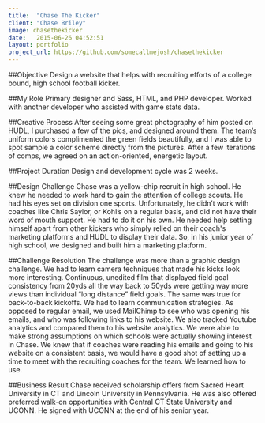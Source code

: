 ```yaml
---
title:  "Chase The Kicker"
client: "Chase Briley"
image: chasethekicker
date:   2015-06-26 04:52:51
layout: portfolio
project_url: https://github.com/somecallmejosh/chasethekicker
---
```


##Objective
Design a website that helps with recruiting efforts of a college bound, high school football kicker.

##My Role
Primary designer and Sass, HTML, and PHP developer. Worked with another developer who assisted with game stats data.

##Creative Process
After seeing some great photography of him posted on HUDL, I purchased a few of the pics, and designed around them. The team’s uniform colors complimented the green fields beautifully, and I was able to spot sample a color scheme directly from the pictures. After a few iterations of comps, we agreed on an action-oriented, energetic layout.

##Project Duration
Design and development cycle was 2 weeks.

##Design Challenge
Chase was a yellow-chip recruit in high school. He knew he needed to work hard to gain the attention of college scouts. He had his eyes set on division one sports. Unfortunately, he didn’t work with coaches like Chris Saylor, or Kohl’s on a regular basis, and did not have their word of mouth support. He had to do it on his own. He needed help setting himself apart from other kickers who simply relied on their coach's marketing platforms and HUDL to display their data. So, in his junior year of high school, we designed and built him a marketing platform.

##Challenge Resolution
The challenge was more than a graphic design challenge. We had to learn camera techniques that made his kicks look more interesting. Continuous, unedited film that displayed field goal consistency from 20yds all the way back to 50yds were getting way more views than individual “long distance” field goals. The same was true for back-to-back kickoffs. We had to learn communication strategies. As opposed to regular email, we used MailChimp to see who was opening his emails, and who was following links to his website. We also tracked Youtube analytics and compared them to his website analytics. We were able to make strong assumptions on which schools were actually showing interest in Chase. We knew that if coaches were reading his emails and going to his website on a consistent basis, we would have a good shot of setting up a time to meet with the recruiting coaches for the team. We learned how to use. 

##Business Result
Chase received scholarship offers from Sacred Heart University in CT and Lincoln University in Pennsylvania. He was also offered preferred walk-on opportunities with Central CT State University and UCONN. He signed with UCONN at the end of his senior year.